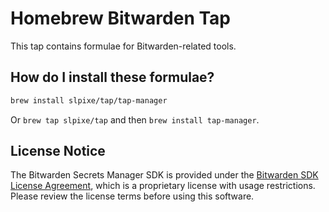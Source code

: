 # Homebrew Bitwarden Tap

This tap contains formulae for Bitwarden-related tools.

## How do I install these formulae?

```sh
brew install slpixe/tap/tap-manager
```

Or `brew tap slpixe/tap` and then `brew install tap-manager`.

## License Notice

The Bitwarden Secrets Manager SDK is provided under the [Bitwarden SDK License Agreement](https://github.com/bitwarden/sdk-sm/blob/main/LICENSE), which is a proprietary license with usage restrictions. Please review the license terms before using this software.
